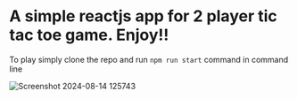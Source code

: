 # A simple reactjs app for 2 player tic tac toe game. Enjoy!!

To play simply clone the repo and run `npm run start` command in command line

![Screenshot 2024-08-14 125743](https://github.com/user-attachments/assets/bb93c005-1b0b-4116-b33e-b5098f585939)
